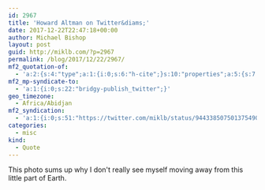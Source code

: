 ```yaml
---
id: 2967
title: 'Howard Altman on Twitter&diams;'
date: 2017-12-22T22:47:18+00:00
author: Michael Bishop
layout: post
guid: http://miklb.com/?p=2967
permalink: /blog/2017/12/22/2967/
mf2_quotation-of:
  - 'a:2:{s:4:"type";a:1:{i:0;s:6:"h-cite";}s:10:"properties";a:5:{s:7:"summary";a:1:{i:0;s:23:"“Fisherman at dusk”";}s:4:"name";a:1:{i:0;s:24:"Howard Altman on Twitter";}s:3:"url";a:1:{i:0;s:53:"https://twitter.com/haltman/status/944337655105556485";}s:11:"publication";a:1:{i:0;s:7:"Twitter";}s:8:"featured";a:1:{i:0;s:53:"https://pbs.twimg.com/media/DRr2F5sXcAATGF4.jpg:large";}}}'
mf2_mp-syndicate-to:
  - 'a:1:{i:0;s:22:"bridgy-publish_twitter";}'
geo_timezone:
  - Africa/Abidjan
mf2_syndication:
  - 'a:1:{i:0;s:51:"https://twitter.com/miklb/status/944338507501375490";}'
categories:
  - misc
kind:
  - Quote
---
```

This photo sums up why I don't really see myself moving away from this little part of Earth.